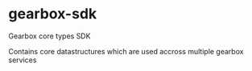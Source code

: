 # gearbox-sdk
Gearbox core types SDK

Contains core datastructures which are used accross multiple gearbox services
